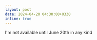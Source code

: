 ```yaml
---
layout: post
date: 2024-04-20 04:30:00+0330
inline: true
---
```

I'm not available until June 20th in any kind

